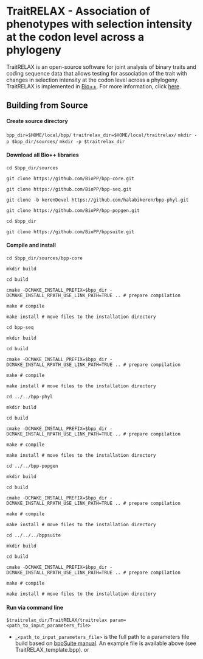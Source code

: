 # TraitRELAX - Association of phenotypes with selection intensity at the codon level across a phylogeny

TraitRELAX is an open-source software for joint analysis of binary traits and coding sequence data that allows testing for association of the trait with changes in selection intensity at the codon level across a phylogeny. TraitRELAX is implemented in [Bio++](https://github.com/BioPP). For more information, click [here](http://biopp.univ-montp2.fr/).

## Building from Source

#### Create source directory

`bpp_dir=$HOME/local/bpp/`
`traitrelax_dir=$HOME/local/traitrelax/`
`mkdir -p $bpp_dir/sources/`
`mkdir -p $traitrelax_dir`

#### Download all Bio++ libraries

`cd $bpp_dir/sources`

`git clone https://github.com/BioPP/bpp-core.git`

`git clone https://github.com/BioPP/bpp-seq.git`

`git clone -b kerenDevel https://github.com/halabikeren/bpp-phyl.git`

`git clone https://github.com/BioPP/bpp-popgen.git`

`cd $bpp_dir`

`git clone https://github.com/BioPP/bppsuite.git`


#### Compile and install

`cd $bpp_dir/sources/bpp-core`

`mkdir build`

`cd build`

`cmake -DCMAKE_INSTALL_PREFIX=$bpp_dir -DCMAKE_INSTALL_RPATH_USE_LINK_PATH=TRUE .. # prepare compilation`

`make # compile`

`make install # move files to the installation directory`


`cd bpp-seq`

`mkdir build`

`cd build`

`cmake -DCMAKE_INSTALL_PREFIX=$bpp_dir -DCMAKE_INSTALL_RPATH_USE_LINK_PATH=TRUE .. # prepare compilation`

`make # compile`

`make install # move files to the installation directory`


`cd ../../bpp-phyl`

`mkdir build`

`cd build`

`cmake -DCMAKE_INSTALL_PREFIX=$bpp_dir -DCMAKE_INSTALL_RPATH_USE_LINK_PATH=TRUE .. # prepare compilation`

`make # compile`

`make install # move files to the installation directory`


`cd ../../bpp-popgen`

`mkdir build`

`cd build`

`cmake -DCMAKE_INSTALL_PREFIX=$bpp_dir -DCMAKE_INSTALL_RPATH_USE_LINK_PATH=TRUE .. # prepare compilation`

`make # compile`

`make install # move files to the installation directory`


`cd ../../../bppsuite`

`mkdir build`

`cd build`

`cmake -DCMAKE_INSTALL_PREFIX=$bpp_dir -DCMAKE_INSTALL_RPATH_USE_LINK_PATH=TRUE .. # prepare compilation`

`make # compile`

`make install # move files to the installation directory`


#### Run via command line
`$traitrelax_dir/TraitRELAX/traitrelax param=<path_to_input_parameters_file>`  
+ _`<path_to_input_parameters_file>` is the full path to a parameters file build based on [bppSuite manual](http://biopp.univ-montp2.fr/manual/pdf/bppsuite/v0.7.0/bppsuite.pdf). An example file is available above (see TraitRELAX_template.bpp).
or 
